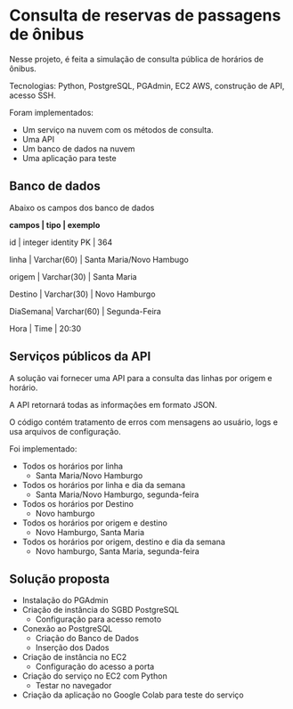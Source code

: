 # Consulta de reservas de passagens de ônibus

Nesse projeto, é feita a simulação de consulta pública de horários de ônibus. 

Tecnologias: Python, PostgreSQL, PGAdmin, EC2 AWS, construção de API, acesso SSH.

Foram implementados:

* Um serviço na nuvem com os métodos de consulta.
* Uma API
* Um banco de dados na nuvem
* Uma aplicação para teste

## Banco de dados
Abaixo os campos dos banco de dados

**campos | tipo                  | exemplo**

id       | integer identity PK   | 364

linha    | Varchar(60)           | Santa Maria/Novo Hambugo

origem   | Varchar(30)           | Santa Maria

Destino  | Varchar(30)           | Novo Hamburgo

DiaSemana| Varchar(60)           | Segunda-Feira

Hora     | Time                  | 20:30

## Serviços públicos da API

A solução vai fornecer uma API para a consulta das linhas por origem e horário.

A API retornará todas as informações em formato JSON.

O código contém tratamento de erros com mensagens ao usuário, logs e usa arquivos de configuração.

Foi implementado:

* Todos os horários por linha
    * Santa Maria/Novo Hamburgo
* Todos os horários por linha e dia da semana
    * Santa Maria/Novo Hamburgo, segunda-feira
* Todos os horários por Destino
    * Novo hamburgo
* Todos os horários por origem e destino
    * Novo Hamburgo, Santa Maria
* Todos os horários por origem, destino e dia da semana
    * Novo hamburgo, Santa Maria, segunda-feira

## Solução proposta

* Instalação do PGAdmin
* Criação de instância do SGBD PostgreSQL
    * Configuração para acesso remoto
* Conexão ao PostgreSQL
    * Criação do Banco de Dados
    * Inserção dos Dados
* Criação de instância no EC2
    * Configuração do acesso a porta
* Criação do serviço no EC2 com Python
    * Testar no navegador
* Criação da aplicação no Google Colab para teste do serviço

